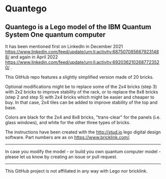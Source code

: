 # Quantego

## Quantego is a Lego model of the IBM Quantum System One quantum computer

It has been mentioned first on LinkedIn in December 2021 https://www.linkedin.com/feed/update/urn:li:activity:6875070856679231488/ and again in April 2022 https://www.linkedin.com/feed/update/urn:li:activity:6920362102687723520/ .

This GitHub repo features a slightly simplified version made of 20 bricks.

Optional modifications might be to replace some of the 2x4 bricks (step 3) with 2x2 bricks to improve stability of the rack, or to replace the 8x8 bricks (step 2 and step 5) with 2x4 bricks which might be easier and cheaper to buy. In that case, 2x4 tiles can be added to improve stability of the top and base.

Colors are black for the 2x4 and 8x8 bricks, "trans-clear" for the panels (i.e. glass windows), and white for the other three types of bricks. 

The instructions have been created with the http://stud.io lego digital design software. Part numbers are as on https://www.bricklink.com/.

---

In case you modify the model - or build you own quantum computer model - please let us know by creating an issue or pull request.

---
This GitHub project is not affiliated in any way with Lego nor bricklink. 
